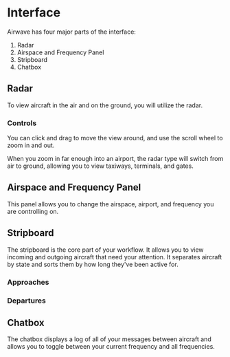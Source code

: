 # Interface

Airwave has four major parts of the interface:

1. Radar
2. Airspace and Frequency Panel
3. Stripboard
4. Chatbox

## Radar

To view aircraft in the air and on the ground, you will utilize the radar.

### Controls

You can click and drag to move the view around, and use the scroll wheel to zoom in and out.

When you zoom in far enough into an airport, the radar type will switch from air to ground, allowing you to view taxiways, terminals, and gates.

## Airspace and Frequency Panel

This panel allows you to change the airspace, airport, and frequency you are controlling on.

## Stripboard

The stripboard is the core part of your workflow. It allows you to view incoming and outgoing aircraft that need your attention. It separates aircraft by state and sorts them by how long they've been active for.

### Approaches

<!-- TODO: do this -->

### Departures

<!-- TODO: do this -->

## Chatbox

The chatbox displays a log of all of your messages between aircraft and allows you to toggle between your current frequency and all frequencies.
